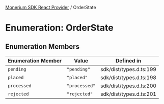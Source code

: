 [Monerium SDK React Provider](../README.md) / OrderState

# Enumeration: OrderState

## Enumeration Members

| Enumeration Member | Value         | Defined in              |
| ------------------ | ------------- | ----------------------- |
| `pending`          | `"pending"`   | sdk/dist/types.d.ts:199 |
| `placed`           | `"placed"`    | sdk/dist/types.d.ts:198 |
| `processed`        | `"processed"` | sdk/dist/types.d.ts:200 |
| `rejected`         | `"rejected"`  | sdk/dist/types.d.ts:201 |
